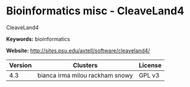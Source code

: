 # Bioinformatics misc - CleaveLand4

CleaveLand4

**Keywords:** bioinformatics

**Website:** <http://sites.psu.edu/axtell/software/cleaveland4/>

| Version | Clusters | License |
| ------- | -------- | ------- |
| 4.3 | bianca irma milou rackham snowy | GPL v3 |
